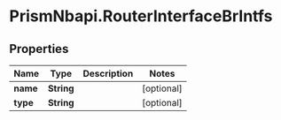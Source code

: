 # PrismNbapi.RouterInterfaceBrIntfs

## Properties
Name | Type | Description | Notes
------------ | ------------- | ------------- | -------------
**name** | **String** |  | [optional] 
**type** | **String** |  | [optional] 


